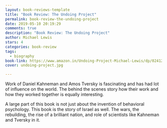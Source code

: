```yaml
---
layout: book-reviews-template
title: "Book Review: The Undoing Project"
permalink: book-review-the-undoing-project
date: 2019-05-10 20:19:29
comments: true
description: "Book Review: The Undoing Project"
author: Michael Lewis
stars: 4
categories: book-review
tags:
  - biography
book-link: https://www.amazon.in/Undoing-Project-Michael-Lewis/dp/0241254736/
cover: undoing-project.jpg

---
```


Work of Daniel Kahneman and Amos Tversky is fascinating and has had lot of influence on the world. The behind the scenes story how their work and how they worked together is equally interesting.

A large part of this book is not just about the invention of behavioral psychology. This book is the story of Israel as well. The wars, the rebuilding, the rise of a brilliant nation, and role of scientists like Kahneman and Tversky in it.
